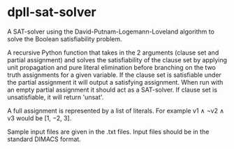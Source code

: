 # dpll-sat-solver
A SAT-solver using the David-Putnam-Logemann-Loveland algorithm to solve the Boolean satisfiability problem.

A recursive Python function that takes in the 2 arguments (clause set and partial assignment) and solves the satisfiability of the clause set by applying unit propagation and pure literal elimination before branching on the two truth assignments for a given variable. If the clause set is satisfiable under the partial assignment it will output a satisfying assignment. When run with an empty partial assignment it should act as a SAT-solver. If clause set is unsatisfiable, it will return 'unsat'. 

A full assignment is represented by a list of literals. For example v1 ∧ ¬v2 ∧ v3 would be [1, −2, 3]. 

Sample input files are given in the .txt files. Input files should be in the standard DIMACS format. 
